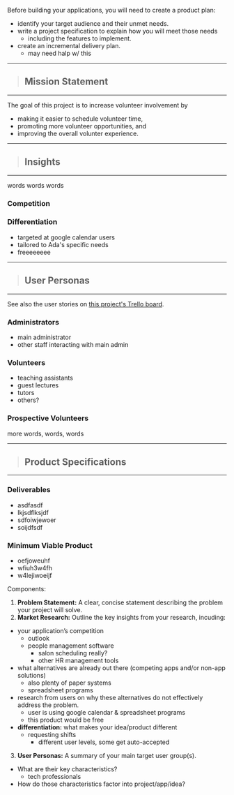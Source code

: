 Before building your applications, you will need to create a product plan:
- identify your target audience and their unmet needs.
- write a project specification to explain how you will meet those needs
  - including the features to implement.
- create an incremental delivery plan.
  - may need halp w/ this

- - -
> ## Mission Statement
- - -

<!--
is this true? is my goal really to increase volunteer involvemnt? or is it just
to make crystal's life better?

megha's advice about what mission statements should cover:
- why you are building what you're building?
- who is it for?
- how is it going to help them?
-->

The goal of this project is to increase volunteer involvement by
- making it easier to schedule volunteer time,
- promoting more volunteer opportunities, and
- improving the overall volunter experience.

- - -
> ## Insights
- - -

words words words


### Competition

### Differentiation

- targeted at google calendar users
- tailored to Ada's specific needs
- freeeeeeee

- - -
> ## User Personas
- - -

See also the user stories on [this project's Trello board](#).

### Administrators

- main administrator
- other staff interacting with main admin


### Volunteers

- teaching assistants
- guest lectures
- tutors
- others?


### Prospective Volunteers

more words, words, words

- - -
> ## Product Specifications
- - -

### Deliverables
- asdfasdf
- lkjsdflksjdf
- sdfoiwjewoer
- soijdfsdf

### Minimum Viable Product
- oefjoweuhf
- wfiuh3w4fh
- w4lejiwoeijf


Components:
1. __Problem Statement:__ A clear, concise statement describing the problem your project will solve.
2. __Market Research:__ Outline the key insights from your research, incuding:
  - your application’s competition
    - outlook
    - people management software
      - salon scheduling really?
      - other HR management tools
  - what alternatives are already out there (competing apps and/or non-app solutions)
    - also plenty of paper systems
    - spreadsheet programs
  - research from users on why these alternatives do not effectively address the problem.
    - user is using google calendar & spreadsheet programs
    - this product would be free
  - __differentiation:__ what makes your idea/product different
    - requesting shifts
      - different user levels, some get auto-accepted
3. __User Personas:__ A summary of your main target user group(s).
  - What are their key characteristics?
    - tech professionals
  - How do those characteristics factor into project/app/idea?
